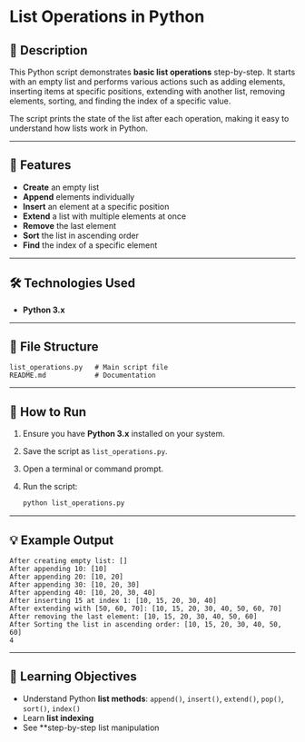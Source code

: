 # List Operations in Python

## 📌 Description

This Python script demonstrates **basic list operations** step-by-step.
It starts with an empty list and performs various actions such as adding elements, inserting items at specific positions, extending with another list, removing elements, sorting, and finding the index of a specific value.

The script prints the state of the list after each operation, making it easy to understand how lists work in Python.

---

## 🚀 Features

* **Create** an empty list
* **Append** elements individually
* **Insert** an element at a specific position
* **Extend** a list with multiple elements at once
* **Remove** the last element
* **Sort** the list in ascending order
* **Find** the index of a specific element

---

## 🛠️ Technologies Used

* **Python 3.x**

---

## 📂 File Structure

```
list_operations.py   # Main script file
README.md            # Documentation
```

---

## 📜 How to Run

1. Ensure you have **Python 3.x** installed on your system.
2. Save the script as `list_operations.py`.
3. Open a terminal or command prompt.
4. Run the script:

   ```bash
   python list_operations.py
   ```

---

## 💡 Example Output

```
After creating empty list: []
After appending 10: [10]
After appending 20: [10, 20]
After appending 30: [10, 20, 30]
After appending 40: [10, 20, 30, 40]
After inserting 15 at index 1: [10, 15, 20, 30, 40]
After extending with [50, 60, 70]: [10, 15, 20, 30, 40, 50, 60, 70]
After removing the last element: [10, 15, 20, 30, 40, 50, 60]
After Sorting the list in ascending order: [10, 15, 20, 30, 40, 50, 60]
4
```

---

## 🧠 Learning Objectives

* Understand Python **list methods**: `append()`, `insert()`, `extend()`, `pop()`, `sort()`, `index()`
* Learn **list indexing**
* See **step-by-step list manipulation
